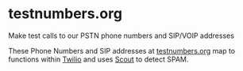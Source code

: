 # testnumbers.org
Make test calls to our PSTN phone numbers and SIP/VOIP addresses

These Phone Numbers and SIP addresses at [testnumbers.org](https://testnumbers.org) map to functions within [Twilio](https://twilio.com) and uses [Scout](https://scout.tel) to detect SPAM.
